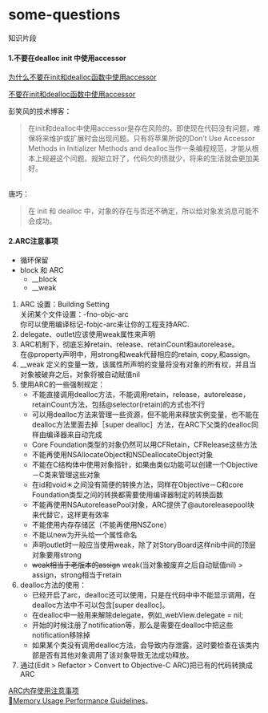 # some-questions
知识片段

#### 1.不要在dealloc init 中使用accessor
[为什么不要在init和dealloc函数中使用accessor](http://blog.smilexiaofeng.com/blog/2015/08/11/why-do-not-use-accessor-in-init-and-dealloc/)

[不要在init和dealloc函数中使用accessor](http://blog.devtang.com/2011/08/10/do-not-use-accessor-in-init-and-dealloc-method/)

彭笑风的技术博客：
> 在init和dealloc中使用accessor是存在风险的。即使现在代码没有问题，难保将来维护或扩展时会出现问题。只有将苹果所说的Don’t Use Accessor Methods in Initializer Methods and dealloc当作一条编程规范，才能从根本上规避这个问题。规矩立好了，代码欠的债就少，将来的生活就会更加美好。<br><br>

唐巧：
> 在 init 和 dealloc 中，对象的存在与否还不确定，所以给对象发消息可能不会成功。

#### 2.ARC注意事项
* 循环保留
* block 和 ARC
	* __block
	* __weak

1. ARC 设置：Building Setting<br>关闭某个文件设置：-fno-objc-arc<br>你可以使用编译标记-fobjc-arc来让你的工程支持ARC.
2. delegate、outlet应该使用weak属性来声明
3. ARC机制下，彻底忘掉retain、release、retainCount和autorelease。<br>在@property声明中，用strong和weak代替相应的retain, copy,和assign。
4. __weak 定义的变量一致，该属性所声明的变量将没有对象的所有权，并且当对象被破弃之后，对象将被自动赋值nil
5. 使用ARC的一些强制规定：
	* 不能直接调用dealloc方法，不能调用retain，release，autorelease，retainCount方法，包括@selector(retain)的方式也不行
	* 可以用dealloc方法来管理一些资源，但不能用来释放实例变量，也不能在dealloc方法里面去掉［super dealloc］方法，在ARC下父类的dealloc同样由编译器来自动完成
	* Core Foundation类型的对象仍然可以用CFRetain，CFRelease这些方法
	* 不能再使用NSAllocateObject和NSDeallocateObject对象
	* 不能在C结构体中使用对象指针，如果由类似功能可以创建一个Objective－C类来管理这些对象
	* 在id和void＊之间没有简便的转换方法，同样在Objective－C和core Foundation类型之间的转换都需要使用编译器制定的转换函数
	* 不能再使用NSAutoreleasePool对象，ARC提供了@autoreleasepool块来代替它，这样更有效率
	* 不能使用内存存储区（不能再使用NSZone）
	* 不能以new为开头给一个属性命名
	* 声明outlet时一般应当使用weak，除了对StoryBoard这样nib中间的顶层对象要用strong
	* <del>weak相当于老版本的assign</del> weak(当对象被废弃之后自动赋值nil) > assign，strong相当于retain
6. dealloc方法的使用：
	* 已经开启了arc，dealloc还可以使用，只是在代码中中不能显示调用，在dealloc方法中不可以包含[super dealloc]。
	* 在dealloc中一般用来解除delegate，例如_webView.delegate = nil;
	* 开始的时候注册了notification等，那么是需要在dealloc中把这些notification移除掉
	* 如果某个类没有调用dealloc方法，会导致内存泄露，这时要检查在该类内部是否有其他对象调用了该对象导致无法成功释放。
7. 通过(Edit > Refactor > Convert to Objective-C ARC)把已有的代码转换成ARC
	


[ARC内存使用注意事项](http://www.cnblogs.com/javawebsoa/archive/2013/07/17/3196509.html)<br>
[Memory Usage Performance Guidelines](https://developer.apple.com/library/mac/documentation/Performance/Conceptual/ManagingMemory/ManagingMemory.html#//apple_ref/doc/uid/10000160-SW1)。

